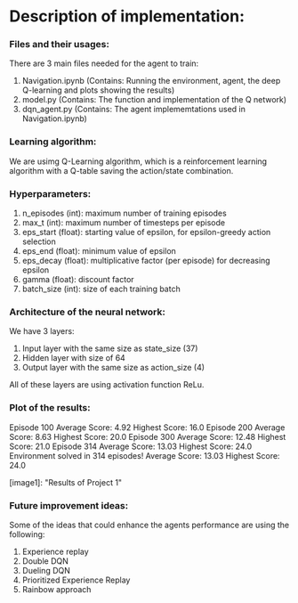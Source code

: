 # Description of implementation:
### Files and their usages:
There are 3 main files needed for the agent to train:
1. Navigation.ipynb (Contains: Running the environment, agent, the deep Q-learning and plots showing the results)
2. model.py (Contains: The function and implementation of the Q network)
3. dqn_agent.py (Contains: The agent implememtations used in Navigation.ipynb)


### Learning algorithm:
We are usimg Q-Learning algorithm, which is a reinforcement learning algorithm with a Q-table saving the action/state combination.

### Hyperparameters:
1. n_episodes (int): maximum number of training episodes
2. max_t (int): maximum number of timesteps per episode
3. eps_start (float): starting value of epsilon, for epsilon-greedy action selection
4. eps_end (float): minimum value of epsilon
5. eps_decay (float): multiplicative factor (per episode) for decreasing epsilon
6. gamma (float): discount factor
7. batch_size (int): size of each training batch

### Architecture of the neural network:
We have 3 layers:
1. Input layer with the same size as state_size (37)
2. Hidden layer with size of 64
3. Output layer with the same size as action_size (4)

All of these layers are using activation function ReLu.


### Plot of the results:
Episode 100	Average Score: 4.92	Highest Score: 16.0
Episode 200	Average Score: 8.63	Highest Score: 20.0
Episode 300	Average Score: 12.48	Highest Score: 21.0
Episode 314	Average Score: 13.03	Highest Score: 24.0
Environment solved in 314 episodes!	Average Score: 13.03	Highest Score: 24.0

[image1]:  "Results of Project 1"


### Future improvement ideas:
Some of the ideas that could enhance the agents performance are using the following:

1. Experience replay
2. Double DQN
3. Dueling DQN
4. Prioritized Experience Replay
5. Rainbow approach
 